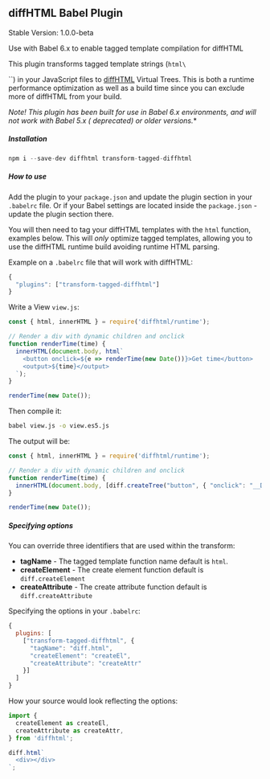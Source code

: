 diffHTML Babel Plugin
----------------------

Stable Version: 1.0.0-beta

Use with Babel 6.x to enable tagged template compilation for diffHTML

This plugin transforms tagged template strings (`html\`<div></div>\``) in your
JavaScript files to [diffHTML](https://github.com/tbranyen/diffhtml) Virtual
Trees. This is both a runtime performance optimization as well as a build time
since you can exclude more of diffHTML from your build.

**Note!* This plugin has been built for use in Babel 6.x environments, and will
not work with Babel 5.x ( *deprecated*) or older versions.**

##### Installation

``` javascript
npm i --save-dev diffhtml transform-tagged-diffhtml
```

##### How to use

Add the plugin to your `package.json` and update the plugin section in your
`.babelrc` file. Or if your Babel settings are located inside the
`package.json` - update the plugin section there.

You will then need to tag your diffHTML templates with the `html` function,
examples below. This will *only* optimize tagged templates, allowing you to
use the diffHTML runtime build avoiding runtime HTML parsing.

Example on a `.babelrc` file that will work with diffHTML:


``` javascript
{   
  "plugins": ["transform-tagged-diffhtml"]
}
```

Write a View `view.js`:

``` javascript
const { html, innerHTML } = require('diffhtml/runtime');

// Render a div with dynamic children and onclick
function renderTime(time) {
  innerHTML(document.body, html`
    <button onclick=${e => renderTime(new Date())}>Get time</button>
    <output>${time}</output>
  `);
}

renderTime(new Date());
```

Then compile it:

``` sh
babel view.js -o view.es5.js
```

The output will be:

``` js
const { html, innerHTML } = require('diffhtml/runtime');

// Render a div with dynamic children and onclick
function renderTime(time) {
  innerHTML(document.body, [diff.createTree("button", { "onclick": "__DIFFHTML_BABEL__" }, [diff.createTree('#text', null, "Get time")]), diff.createTree('#text', null, "\n    "), diff.createTree("output", {}, [diff.createTree(time)])]);
}

renderTime(new Date());
```

##### Specifying options

You can override three identifiers that are used within the transform:

- **tagName** - The tagged template function name default is `html`.
- **createElement** - The create element function default is `diff.createElement`
- **createAttribute** - The create attribute function default is `diff.createAttribute`


Specifying the options in your `.babelrc`:

``` javascript
{
  plugins: [
    ["transform-tagged-diffhtml", {
      "tagName": "diff.html",
      "createElement": "createEl",
      "createAttribute": "createAttr"
    }]
  ]
}
```

How your source would look reflecting the options:

``` javascript
import {
  createElement as createEl,
  createAttribute as createAttr,
} from 'diffhtml';

diff.html`
  <div></div>
`;
```
